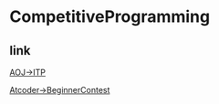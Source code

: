 # CompetitiveProgramming
## link
[AOJ->ITP](http://judge.u-aizu.ac.jp/onlinejudge/finder.jsp?course=ITP1)

[Atcoder->BeginnerContest](https://kenkoooo.com/atcoder/#/table/)